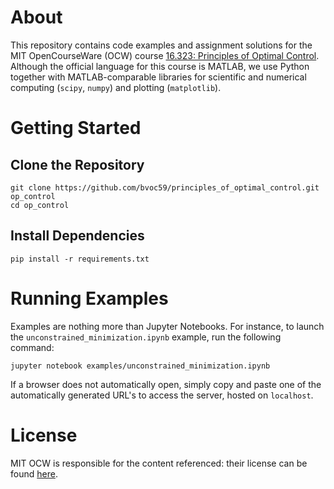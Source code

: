 # About 
This repository contains code examples and assignment  solutions for the MIT OpenCourseWare (OCW) course 
[16.323: Principles of Optimal Control](https://ocw.mit.edu/courses/16-323-principles-of-optimal-control-spring-2008/). Although the official language for this course is MATLAB, we use Python together with MATLAB-comparable libraries for scientific and numerical computing 
(`scipy`, `numpy`) and plotting (`matplotlib`). 
 
# Getting Started 

## Clone the Repository 

```
git clone https://github.com/bvoc59/principles_of_optimal_control.git op_control 
cd op_control 
```

## Install Dependencies 

```
pip install -r requirements.txt 
```

# Running Examples 
Examples are nothing more than Jupyter Notebooks. For instance, to launch the  `unconstrained_minimization.ipynb` example, run the following command: 

```
jupyter notebook examples/unconstrained_minimization.ipynb 
```

If a browser does not automatically open, simply copy and paste one of the automatically generated URL's to access the server, hosted on `localhost`. 

# License 
MIT OCW is responsible for the content referenced: their license can be found [here](https://ocw.mit.edu/pages/privacy-and-terms-of-use/#cc). 
